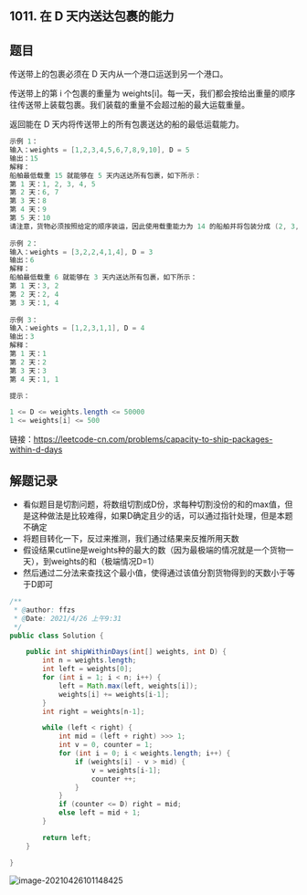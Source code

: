 ## 1011. 在 D 天内送达包裹的能力

## 题目

传送带上的包裹必须在 D 天内从一个港口运送到另一个港口。

传送带上的第 i 个包裹的重量为 weights[i]。每一天，我们都会按给出重量的顺序往传送带上装载包裹。我们装载的重量不会超过船的最大运载重量。

返回能在 D 天内将传送带上的所有包裹送达的船的最低运载能力。

```java
示例 1：
输入：weights = [1,2,3,4,5,6,7,8,9,10], D = 5
输出：15
解释：
船舶最低载重 15 就能够在 5 天内送达所有包裹，如下所示：
第 1 天：1, 2, 3, 4, 5
第 2 天：6, 7
第 3 天：8
第 4 天：9
第 5 天：10
请注意，货物必须按照给定的顺序装运，因此使用载重能力为 14 的船舶并将包装分成 (2, 3, 4, 5), (1, 6, 7), (8), (9), (10) 是不允许的。 
    
示例 2：
输入：weights = [3,2,2,4,1,4], D = 3
输出：6
解释：
船舶最低载重 6 就能够在 3 天内送达所有包裹，如下所示：
第 1 天：3, 2
第 2 天：2, 4
第 3 天：1, 4
    
示例 3：
输入：weights = [1,2,3,1,1], D = 4
输出：3
解释：
第 1 天：1
第 2 天：2
第 3 天：3
第 4 天：1, 1
```



```java
提示：

1 <= D <= weights.length <= 50000
1 <= weights[i] <= 500
```


链接：https://leetcode-cn.com/problems/capacity-to-ship-packages-within-d-days

## 解题记录

+ 看似题目是切割问题，将数组切割成D份，求每种切割没份的和的max值，但是这种做法是比较难得，如果D确定且少的话，可以通过指针处理，但是本题不确定
+ 将题目转化一下，反过来推测，我们通过结果来反推所用天数
+ 假设结果cutline是weights种的最大的数（因为最极端的情况就是一个货物一天），到weights的和（极端情况D=1）
+ 然后通过二分法来查找这个最小值，使得通过该值分割货物得到的天数小于等于D即可

```java
/**
 * @author: ffzs
 * @Date: 2021/4/26 上午9:31
 */
public class Solution {

    public int shipWithinDays(int[] weights, int D) {
        int n = weights.length;
        int left = weights[0];
        for (int i = 1; i < n; i++) {
            left = Math.max(left, weights[i]);
            weights[i] += weights[i-1];
        }
        int right = weights[n-1];

        while (left < right) {
            int mid = (left + right) >>> 1;
            int v = 0, counter = 1;
            for (int i = 0; i < weights.length; i++) {
                if (weights[i] - v > mid) {
                    v = weights[i-1];
                    counter ++;
                }
            }
            if (counter <= D) right = mid;
            else left = mid + 1;
        }

        return left;
    }

}
```

![image-20210426101148425](https://gitee.com/ffzs/picture_go/raw/master/img/image-20210426101148425.png)